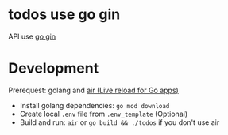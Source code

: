 # todos use go gin

API use [go gin](https://github.com/gin-gonic/gin)

# Development

Prerequest: golang and [air (Live reload for Go apps)](https://github.com/cosmtrek/air)

* Install golang dependencies: `go mod download`
* Create local `.env` file from `.env_template` (Optional)
* Build and run: `air` or `go build && ./todos` if you don't use air
